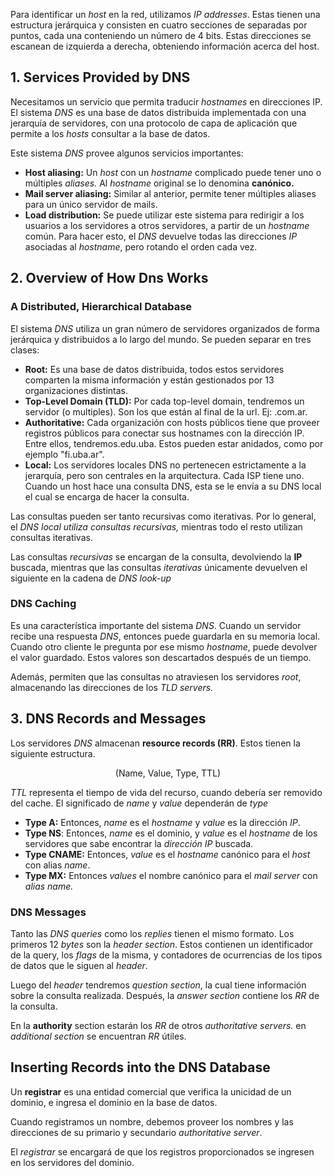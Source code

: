 Para identificar un *host* en la red, utilizamos *IP addresses*. Estas tienen una estructura jerárquica y consisten en cuatro secciones de separadas por puntos, cada una conteniendo un número de 4 bits. Estas direcciones se escanean de izquierda a derecha, obteniendo información acerca del host.

## 1. Services Provided by DNS

Necesitamos un servicio que permita traducir *hostnames* en direcciones IP. El sistema *DNS* es una base de datos distribuida implementada con una jerarquía de servidores, con una protocolo de capa de aplicación que permite a los *hosts* consultar a la base de datos.

Este sistema *DNS* provee algunos servicios importantes:

- **Host aliasing:** Un *host* con un *hostname* complicado puede tener uno o múltiples *aliases.* Al *hostname* original se lo denomina **canónico.**
- **Mail server aliasing:** Similar al anterior, permite tener múltiples aliases para un único servidor de mails.
- **Load distribution:** Se puede utilizar este sistema para redirigir a los usuarios a los servidores a otros servidores, a partir de un *hostname* común. Para hacer esto, el *DNS* devuelve todas las direcciones *IP* asociadas al *hostname*, pero rotando el orden cada vez.

## 2. Overview of How Dns Works

### A Distributed, Hierarchical Database

El sistema *DNS* utiliza un gran número de servidores organizados de forma jerárquica y distribuidos a lo largo del mundo. Se pueden separar en tres clases:

- **Root:** Es una base de datos distribuida, todos estos servidores comparten la misma información y están gestionados por 13 organizaciones distintas.
- **Top-Level Domain (TLD):** Por cada top-level domain, tendremos un servidor (o multiples). Son los que están al final de la url. Ej: .com.ar.
- **Authoritative:** Cada organización con hosts públicos tiene que proveer registros públicos para conectar sus hostnames con la dirección IP. Entre ellos, tendremos.edu.uba. Estos pueden estar anidados, como por ejemplo "fi.uba.ar".
- **Local:** Los servidores locales DNS no pertenecen estrictamente a la jerarquía, pero son centrales en la arquitectura. Cada ISP tiene uno. Cuando un host hace una consulta DNS, esta se le envía a su DNS local el cual se encarga de hacer la consulta.

Las consultas pueden ser tanto recursivas como iterativas. Por lo general, el *DNS local utiliza consultas recursivas,* mientras todo el resto utilizan consultas iterativas.

Las consultas *recursivas* se encargan de la consulta, devolviendo la **IP** buscada, mientras que las consultas *iterativas* únicamente devuelven el siguiente en la cadena de *DNS look-up*

### DNS Caching

Es una característica importante del sistema *DNS*. Cuando un servidor recibe una respuesta *DNS*, entonces puede guardarla en su memoria local. Cuando otro cliente le pregunta por ese mismo *hostname*, puede devolver el valor guardado. Estos valores son descartados después de un tiempo.

Además, permiten que las consultas no atraviesen los servidores *root*, almacenando las direcciones de los *TLD servers.*

## 3. DNS Records and Messages

Los servidores *DNS* almacenan **resource records (RR)**. Estos tienen la siguiente estructura.

$$
\text{(Name, Value, Type, TTL)}
$$

*TTL* representa el tiempo de vida del recurso, cuando debería ser removido del cache. El significado de *name* y *value* dependerán de *type*

- **Type A:** Entonces, *name* es el *hostname* y *value* es la dirección *IP*.
- **Type NS**: Entonces, *name* es el dominio, y *value* es el *hostname* de los servidores que sabe encontrar la *dirección IP* buscada.
- **Type CNAME:** Entonces, *value* es el *hostname* canónico para el *host* con alias *name*.
- **Type MX:** Entonces *values* el nombre canónico para el *mail server* con *alias name.*

### DNS Messages

Tanto las *DNS queries* como los *replies* tienen el mismo formato. Los primeros 12 *bytes* son la *header section*. Estos contienen un identificador de la query, los *flags* de la misma, y contadores de ocurrencias de los tipos de datos que le siguen al *header*.

Luego del *header* tendremos *question section*, la cual tiene información sobre la consulta realizada. Después, la *answer section* contiene los *RR* de la consulta.

En la **authority** section estarán los *RR* de otros *authoritative servers.* en *additional section* se encuentran *RR* útiles.

## Inserting Records into the DNS Database

Un **registrar** es una entidad comercial que verifica la unicidad de un dominio, e ingresa el dominio en la base de datos.

Cuando registramos un nombre, debemos proveer los nombres y las direcciones de su primario y secundario *authoritative server*.

El *registrar* se encargará de que los registros proporcionados se ingresen en los servidores del dominio.
